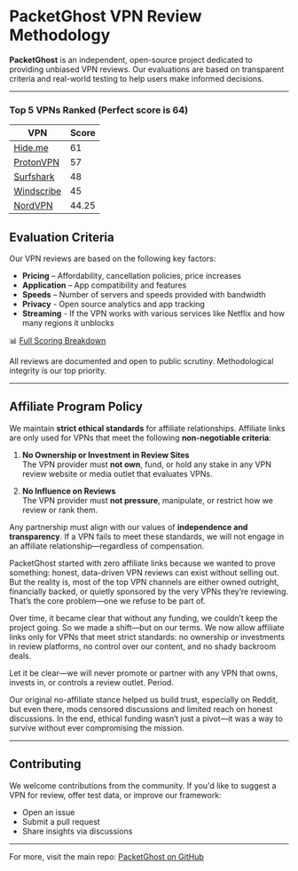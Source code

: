 # PacketGhost VPN Review Methodology

**PacketGhost** is an independent, open-source project dedicated to providing unbiased VPN reviews. Our evaluations are based on transparent criteria and real-world testing to help users make informed decisions.

---

### Top 5 VPNs Ranked (Perfect score is 64)

| VPN         | Score  |
|-------------|--------|
| [Hide.me](https://hide.me/?friend=packetghost)     | 61     |
| [ProtonVPN](https://protonvpn.com/)   | 57     |
| [Surfshark](https://surfshark.com/)   | 48     |
| [Windscribe](https://windscribe.com/)  | 45     |
| [NordVPN](https://nordvpn.com/)     | 44.25  |


## Evaluation Criteria

Our VPN reviews are based on the following key factors:

- **Pricing** – Affordability, cancellation policies, price increases
- **Application** – App compatibility and features
- **Speeds** – Number of servers and speeds provided with bandwidth
- **Privacy** - Open source analytics and app tracking
- **Streaming** - If the VPN works with various services like Netflix and how many regions it unblocks
 
📊 [Full Scoring Breakdown](https://docs.google.com/spreadsheets/d/1qLpHeZq6yJhvgcDlHmhBumbn7adjIIXgG91JFkHauFE/edit?usp=sharing)

All reviews are documented and open to public scrutiny. Methodological integrity is our top priority.

---

## Affiliate Program Policy

We maintain **strict ethical standards** for affiliate relationships. Affiliate links are only used for VPNs that meet the following **non-negotiable criteria**:

1. **No Ownership or Investment in Review Sites**  
   The VPN provider must **not own**, fund, or hold any stake in any VPN review website or media outlet that evaluates VPNs.

2. **No Influence on Reviews**  
   The VPN provider must **not pressure**, manipulate, or restrict how we review or rank them.

Any partnership must align with our values of **independence and transparency**. If a VPN fails to meet these standards, we will not engage in an affiliate relationship—regardless of compensation.

PacketGhost started with zero affiliate links because we wanted to prove something: honest, data-driven VPN reviews can exist without selling out. But the reality is, most of the top VPN channels are either owned outright, financially backed, or quietly sponsored by the very VPNs they’re reviewing. That’s the core problem—one we refuse to be part of.

Over time, it became clear that without any funding, we couldn’t keep the project going. So we made a shift—but on our terms. We now allow affiliate links only for VPNs that meet strict standards: no ownership or investments in review platforms, no control over our content, and no shady backroom deals.

Let it be clear—we will never promote or partner with any VPN that owns, invests in, or controls a review outlet. Period.

Our original no-affiliate stance helped us build trust, especially on Reddit, but even there, mods censored discussions and limited reach on honest discussions. In the end, ethical funding wasn’t just a pivot—it was a way to survive without ever compromising the mission.

---

## Contributing

We welcome contributions from the community. If you'd like to suggest a VPN for review, offer test data, or improve our framework:

- Open an issue
- Submit a pull request
- Share insights via discussions

---

For more, visit the main repo: [PacketGhost on GitHub](https://github.com/packetghostyt/packetghostyt)
